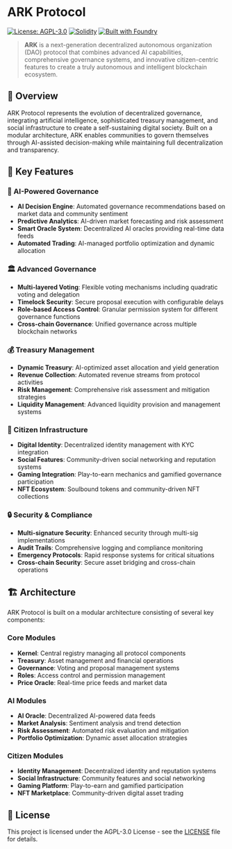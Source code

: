 # ARK Protocol

[![License: AGPL-3.0](https://img.shields.io/badge/License-AGPL--3.0-blue.svg)](https://opensource.org/licenses/AGPL-3.0)
[![Solidity](https://img.shields.io/badge/Solidity-^0.8.15-blue.svg)](https://soliditylang.org/)
[![Built with Foundry](https://img.shields.io/badge/Built%20with-Foundry-FFDB1C.svg)](https://getfoundry.sh/)

> **ARK** is a next-generation decentralized autonomous organization (DAO) protocol that combines advanced AI capabilities, comprehensive governance systems, and innovative citizen-centric features to create a truly autonomous and intelligent blockchain ecosystem.

## 🌟 Overview

ARK Protocol represents the evolution of decentralized governance, integrating artificial intelligence, sophisticated treasury management, and social infrastructure to create a self-sustaining digital society. Built on a modular architecture, ARK enables communities to govern themselves through AI-assisted decision-making while maintaining full decentralization and transparency.

## 🚀 Key Features

### 🤖 AI-Powered Governance
- **AI Decision Engine**: Automated governance recommendations based on market data and community sentiment
- **Predictive Analytics**: AI-driven market forecasting and risk assessment
- **Smart Oracle System**: Decentralized AI oracles providing real-time data feeds
- **Automated Trading**: AI-managed portfolio optimization and dynamic allocation

### 🏛️ Advanced Governance
- **Multi-layered Voting**: Flexible voting mechanisms including quadratic voting and delegation
- **Timelock Security**: Secure proposal execution with configurable delays
- **Role-based Access Control**: Granular permission system for different governance functions
- **Cross-chain Governance**: Unified governance across multiple blockchain networks

### 💰 Treasury Management
- **Dynamic Treasury**: AI-optimized asset allocation and yield generation
- **Revenue Collection**: Automated revenue streams from protocol activities
- **Risk Management**: Comprehensive risk assessment and mitigation strategies
- **Liquidity Management**: Advanced liquidity provision and management systems

### 👥 Citizen Infrastructure
- **Digital Identity**: Decentralized identity management with KYC integration
- **Social Features**: Community-driven social networking and reputation systems
- **Gaming Integration**: Play-to-earn mechanics and gamified governance participation
- **NFT Ecosystem**: Soulbound tokens and community-driven NFT collections

### 🔒 Security & Compliance
- **Multi-signature Security**: Enhanced security through multi-sig implementations
- **Audit Trails**: Comprehensive logging and compliance monitoring
- **Emergency Protocols**: Rapid response systems for critical situations
- **Cross-chain Security**: Secure asset bridging and cross-chain operations

## 🏗️ Architecture

ARK Protocol is built on a modular architecture consisting of several key components:

### Core Modules
- **Kernel**: Central registry managing all protocol components
- **Treasury**: Asset management and financial operations
- **Governance**: Voting and proposal management systems
- **Roles**: Access control and permission management
- **Price Oracle**: Real-time price feeds and market data

### AI Modules
- **AI Oracle**: Decentralized AI-powered data feeds
- **Market Analysis**: Sentiment analysis and trend detection
- **Risk Assessment**: Automated risk evaluation and mitigation
- **Portfolio Optimization**: Dynamic asset allocation strategies

### Citizen Modules
- **Identity Management**: Decentralized identity and reputation systems
- **Social Infrastructure**: Community features and social networking
- **Gaming Platform**: Play-to-earn and gamified participation
- **NFT Marketplace**: Community-driven digital asset trading


## 📄 License

This project is licensed under the AGPL-3.0 License - see the [LICENSE](LICENSE) file for details.